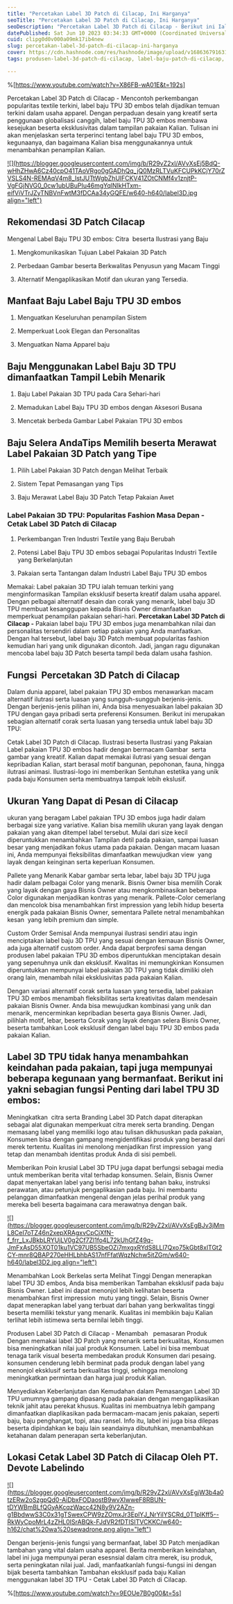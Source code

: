 ```yaml
---
title: "Percetakan Label 3D Patch di Cilacap, Ini Harganya"
seoTitle: "Percetakan Label 3D Patch di Cilacap, Ini Harganya"
seoDescription: "Percetakan Label 3D Patch di Cilacap - Berikut ini Ialah Informasi secara detail yang Devote.Labels Ulas Perihal Jasa Produsen Label 3D Patch"
datePublished: Sat Jun 10 2023 03:34:33 GMT+0000 (Coordinated Universal Time)
cuid: clipg0d0v000a09mk17ib4new
slug: percetakan-label-3d-patch-di-cilacap-ini-harganya
cover: https://cdn.hashnode.com/res/hashnode/image/upload/v1686367916310/9ea6f4ad-76bf-4851-82d3-7bd120f8a91e.jpeg
tags: produsen-label-3d-patch-di-cilacap, label-baju-patch-di-cilacap, label-baju-jersey-cilacap

---
```


%[https://www.youtube.com/watch?v=X86FB-wA01E&t=192s] 

Percetakan Label 3D Patch di Cilacap - Mencontoh perkembangan popularitas textile terkini, label baju TPU 3D embos telah dijadikan temuan terkini dalam usaha apparel. Dengan perpaduan desain yang kreatif serta penggunaan globalisasi canggih, label baju TPU 3D embos membawa kesejukan beserta eksklusivitas dalam tampilan pakaian Kalian. Tulisan ini akan menjelaskan serta terperinci tentang label baju TPU 3D embos, kegunaanya, dan bagaimana Kalian bisa menggunakannya untuk menambahkan penampilan Kalian.

[![](https://blogger.googleusercontent.com/img/b/R29vZ2xl/AVvXsEj5BdQ-wHhZHwA6Cz40cpO41TAoVRgo0gGADhQq_jQ0MzRLTVuKFCUPkKCjY70rZVSLS4N-REMAqV4m8_IstJUTtWgbZhUlFCKV41ZOtCNMf4v1znjtP-VgFGjNVG0_0cw1ubUBuPIu46mgYqlNIkHTxm-eifViVTrJZyTNBVnFwtM3fDCAa34yGQFE/w640-h640/label3D.jpg align="left")](https://blogger.googleusercontent.com/img/b/R29vZ2xl/AVvXsEj5BdQ-wHhZHwA6Cz40cpO41TAoVRgo0gGADhQq_jQ0MzRLTVuKFCUPkKCjY70rZVSLS4N-REMAqV4m8_IstJUTtWgbZhUlFCKV41ZOtCNMf4v1znjtP-VgFGjNVG0_0cw1ubUBuPIu46mgYqlNIkHTxm-eifViVTrJZyTNBVnFwtM3fDCAa34yGQFE/s900/label3D.jpg)

## Rekomendasi 3D Patch Cilacap

Mengenal Label Baju TPU 3D embos: Citra  beserta Ilustrasi yang Baju

1. Mengkomunikasikan Tujuan Label Pakaian 3D Patch
    
2. Perbedaan Gambar beserta Berkwalitas Penyusun yang Macam Tinggi
    
3. Alternatif Mengaplikasikan Motif dan ukuran yang Tersedia.
    

## Manfaat Baju Label Baju TPU 3D embos

1. Menguatkan Keseluruhan penampilan Sistem
    
2. Memperkuat Look Elegan dan Personalitas
    
3. Menguatkan Nama Apparel baju
    

## Baju Menggunakan Label Baju 3D TPU dimanfaatkan Tampil Lebih Menarik

1. Baju Label Pakaian 3D TPU pada Cara Sehari-hari
    
2. Memadukan Label Baju TPU 3D embos dengan Aksesori Busana
    
3. Mencetak berbeda Gambar Label Pakaian TPU 3D embos
    

## Baju Selera AndaTips Memilih beserta Merawat Label Pakaian 3D Patch yang Tipe

1. Pilih Label Pakaian 3D Patch dengan Melihat Terbaik
    
2. Sistem Tepat Pemasangan yang Tips
    
3. Baju Merawat Label Baju 3D Patch Tetap Pakaian Awet
    

### Label Pakaian 3D TPU: Popularitas Fashion Masa Depan - Cetak Label 3D Patch di Cilacap

1. Perkembangan Tren Industri Textile yang Baju Berubah
    
2. Potensi Label Baju TPU 3D embos sebagai Popularitas Industri Textile yang Berkelanjutan
    
3. Pakaian serta Tantangan dalam Industri Label Baju TPU 3D embos
    

Memakai: Label pakaian 3D TPU ialah temuan terkini yang menginformasikan Tampilan eksklusif beserta kreatif dalam usaha apparel. Dengan pelbagai alternatif desain dan corak yang menarik, label baju 3D TPU membuat kesanggupan kepada Bisnis Owner dimanfaatkan memperkuat penampilan pakaian sehari-hari. **Percetakan Label 3D Patch di Cilacap -** Pakaian label baju TPU 3D embos juga menambahkan nilai dan personalitas tersendiri dalam setiap pakaian yang Anda manfaatkan. Dengan hal tersebut, label baju 3D Patch membuat popularitas fashion kemudian hari yang unik digunakan dicontoh. Jadi, jangan ragu digunakan mencoba label baju 3D Patch beserta tampil beda dalam usaha fashion.

## Fungsi  Percetakan 3D Patch di Cilacap

Dalam dunia apparel, label pakaian TPU 3D embos menawarkan macam alternatif ilutrasi serta luasan yang sungguh-sungguh berjenis-jenis. Dengan berjenis-jenis pilihan ini, Anda bisa menyesuaikan label pakaian 3D TPU dengan gaya pribadi serta preferensi Konsumen. Berikut ini merupakan sebagian alternatif corak serta luasan yang tersedia untuk label baju 3D TPU:

Cetak Label 3D Patch di Cilacap. Ilustrasi beserta Ilustrasi yang Pakaian Label pakaian TPU 3D embos hadir dengan bermacam Gambar  serta gambar yang kreatif. Kalian dapat memakai ilutrasi yang sesuai dengan kepribadian Kalian, start berasal motif bangunan, pepohonan, fauna, hingga ilutrasi animasi. Ilustrasi-logo ini memberikan Sentuhan estetika yang unik pada baju Konsumen serta membuatnya tampak lebih ekslusif.

## Ukuran Yang Dapat di Pesan di Cilacap

ukuran yang beragam Label pakaian TPU 3D embos juga hadir dalam berbagai size yang variative. Kalian bisa memilih ukuran yang layak dengan pakaian yang akan ditempel label tersebut. Mulai dari size kecil diperuntukkan menambahkan Tampilan detil pada pakaian, sampai luasan besar yang menjadikan fokus utama pada pakaian. Dengan macam luasan ini, Anda mempunyai fleksibilitas dimanfaatkan mewujudkan view  yang layak dengan keinginan serta keperluan Konsumen.

Pallete yang Menarik Kabar gambar serta lebar, label baju 3D TPU juga hadir dalam pelbagai Color yang menarik. Bisnis Owner bisa memilih Corak yang layak dengan gaya Bisnis Owner atau mengkombinasikan beberapa Color digunakan menjadikan kontras yang menarik. Pallete-Color cemerlang dan mencolok bisa menambahkan first impression yang lebih hidup beserta energik pada pakaian Bisnis Owner, sementara Pallete netral menambahkan kesan  yang lebih premium dan simple.

Custom Order Semisal Anda mempunyai ilustrasi sendiri atau ingin menciptakan label baju 3D TPU yang sesuai dengan kemauan Bisnis Owner, ada juga alternatif custom order. Anda dapat berprofesi sama dengan produsen label pakaian TPU 3D embos diperuntukkan menciptakan desain yang sepenuhnya unik dan eksklusif. Kwalitas ini memungkinkan Konsumen diperuntukkan mempunyai label pakaian 3D TPU yang tidak dimiliki oleh orang lain, menambah nilai eksklusivitas pada pakaian Kalian.

Dengan variasi alternatif corak serta luasan yang tersedia, label pakaian TPU 3D embos menambah fleksibilitas serta kreativitas dalam mendesain pakaian Bisnis Owner. Anda bisa mewujudkan kombinasi yang unik dan menarik, mencerminkan kepribadian beserta gaya Bisnis Owner. Jadi, pilihlah motif, lebar, beserta Corak yang layak dengan selera Bisnis Owner, beserta tambahkan Look eksklusif dengan label baju TPU 3D embos pada pakaian Kalian.

## Label 3D TPU tidak hanya menambahkan keindahan pada pakaian, tapi juga mempunyai beberapa kegunaan yang bermanfaat. Berikut ini yakni sebagian fungsi Penting dari label TPU 3D embos:

Meningkatkan  citra serta Branding Label 3D Patch dapat diterapkan sebagai alat digunakan memperkuat citra merek serta branding. Dengan memasang label yang memiliki logo atau tulisan dikhususkan pada pakaian, Konsumen bisa dengan gampang mengidentifikasi produk yang berasal dari merek tertentu. Kualitas ini menolong menjadikan first impression  yang tetap dan menambah identitas produk Anda di sisi pembeli.

Memberikan Poin krusial Label 3D TPU juga dapat berfungsi sebagai media untuk memberikan berita vital terhadap konsumen. Selain, Bisnis Owner dapat menyertakan label yang berisi info tentang bahan baku, instruksi perawatan, atau petunjuk pengaplikasian pada baju. Ini membantu pelanggan dimanfaatkan mengenal dengan jelas perihal produk yang mereka beli beserta bagaimana cara merawatnya dengan baik.

[![](https://blogger.googleusercontent.com/img/b/R29vZ2xl/AVvXsEgBJv3jMmL8CeI7oTZ46n2xepXRAgxvCpCjXfN-f_frr_LxJBkbLRYUjLV0g2Cf7Zl1fo4L72kUhGfZ49q-JmFxAsD55XOT01ku1VC97UB5SbeOZi7mxgxRYdS8LLl7Qxo75kGbt8xlTGt2CY-mnr8QBAP270eHHLbhbAS17nfFfatWqzNchw5itZGm/w640-h640/label3D2.jpg align="left")](https://blogger.googleusercontent.com/img/b/R29vZ2xl/AVvXsEgBJv3jMmL8CeI7oTZ46n2xepXRAgxvCpCjXfN-f_frr_LxJBkbLRYUjLV0g2Cf7Zl1fo4L72kUhGfZ49q-JmFxAsD55XOT01ku1VC97UB5SbeOZi7mxgxRYdS8LLl7Qxo75kGbt8xlTGt2CY-mnr8QBAP270eHHLbhbAS17nfFfatWqzNchw5itZGm/s900/label3D2.jpg)

Menambahkan Look Berkelas serta Melihat Tinggi Dengan menerapkan label TPU 3D embos, Anda bisa memberikan Tambahan eksklusif pada baju Bisnis Owner. Label ini dapat menonjol lebih kelihatan beserta menambahkan first impression  mutu yang tinggi. Selain, Bisnis Owner dapat menerapkan label yang terbuat dari bahan yang berkwalitas tinggi beserta memiliki tekstur yang menarik. Kualitas ini membikin baju Kalian terlihat lebih istimewa serta bernilai lebih tinggi.

Produsen Label 3D Patch di Cilacap - Menambah   pemasaran Produk Dengan memakai label 3D Patch yang menarik serta berkualitas, Konsumen bisa meningkatkan nilai jual produk Konsumen. Label ini bisa membuat tenaga tarik visual beserta membedakan produk Konsumen dari pesaing. konsumen cenderung lebih berminat pada produk dengan label yang menonjol eksklusif serta berkualitas tinggi, sehingga menolong meningkatkan permintaan dan harga jual produk Kalian.

Menyediakan Keberlanjutan dan Kemudahan dalam Pemasangan Label 3D TPU umumnya gampang dipasang pada pakaian dengan mengaplikasikan teknik jahit atau perekat khusus. Kualitas ini membuatnya lebih gampang dimanfaatkan diaplikasikan pada bermacam-macam jenis pakaian, seperti baju, baju penghangat, topi, atau ransel. Info itu, label ini juga bisa dilepas beserta dipindahkan ke baju lain seandainya dibutuhkan, menambahkan ketahanan dalam penerapan serta keberlanjutan.

## Lokasi Cetak Label 3D Patch di Cilacap Oleh PT. Devote Labelindo

[![](https://blogger.googleusercontent.com/img/b/R29vZ2xl/AVvXsEgjW3b4a0tzERw2oSzgpQd0-AiDbxFODaostB9wvXIwweF8RBUN-tDYWBmBLfQGyAKcqzWacc42N8y9V2AZn-g1BbdwwS3C0x31gTSwexCPW9zZOmxJr3EplYJ_NrYiIYSCRd_0T1plKff5--RkWyCpoMrL4zZHL0ISrABQk-FJdVR2fDTISITVCKKC/w640-h162/chat%20wa%20sewadrone.png align="left")](https://wa.me/+6287838865004?text=Permisi%2C%20kak%20mau%20nanya%20tentang%20label%2C%20dapat%20informasi%20dari%20devotelabels.web.id)

Dengan berjenis-jenis fungsi yang bermanfaat, label 3D Patch menjadikan tambahan yang vital dalam usaha apparel. Berita memberikan keindahan, label ini juga mempunyai peran esesnsial dalam citra merek, isu produk, serta peningkatan nilai jual. Jadi, manfaatkanlah fungsi-fungsi ini dengan bijak beserta tambahkan Tambahan eksklusif pada baju Kalian menggunakan label 3D TPU - Cetak Label 3D Patch di Cilacap.

%[https://www.youtube.com/watch?v=9EOUe7B0g00&t=5s]